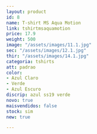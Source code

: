 ```yaml
---
layout: product
id: 8
name: T-shirt MS Aqua Motion
link: tshirtmsaquamotion
price: 17.9
weight: 500
image: "/assets/images/11.1.jpg"
sec: "/assets/images/12.1.jpg"
thir: "/assets/images/14.1.jpg"
categoria: tshirts
att: padrao
color:
- Azul Claro
- Verde
- Azul Escuro
discrip: azul ss19 verde
novo: true
maisvendidos: false
stock: sim
new: true

---
```

